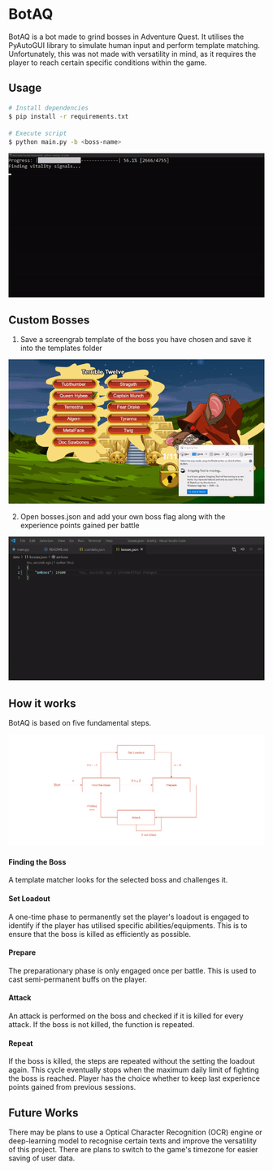 # BotAQ
BotAQ is a bot made to grind bosses in Adventure Quest. It utilises the PyAutoGUI library to simulate human input and perform template matching. Unfortunately, this was not made with versatility in mind, as it requires the player to reach certain specific conditions within the game. 

## Usage
```bash
# Install dependencies
$ pip install -r requirements.txt

# Execute script
$ python main.py -b <boss-name>
```
<div align="center">
  <img src="resources/terminal.gif" \>
</div>

## Custom Bosses
1. Save a screengrab template of the boss you have chosen and save it into the templates folder

<div align="center">
  <img src="resources/snipping.gif" \>
</div>

2. Open bosses.json and add your own boss flag along with the experience points gained per battle

<div align="center">
  <img src="resources/add_boss.gif" \>
</div>

## How it works
BotAQ is based on five fundamental steps.

<div align="center">
  <img src="resources/flowchart.png" \>
</div>

#### Finding the Boss
A template matcher looks for the selected boss and challenges it.

#### Set Loadout
A one-time phase to permanently set the player's loadout is engaged to identify if the player has utilised specific abilities/equipments. This is to ensure that the boss is killed as efficiently as possible.

#### Prepare
The preparationary phase is only engaged once per battle. This is used to cast semi-permanent buffs on the player.

#### Attack
An attack is performed on the boss and checked if it is killed for every attack. If the boss is not killed, the function is repeated.

#### Repeat
If the boss is killed, the steps are repeated without the setting the loadout again. This cycle eventually stops when the maximum daily limit of fighting the boss is reached. Player has the choice whether to keep last experience points gained from previous sessions.

## Future Works
There may be plans to use a Optical Character Recognition (OCR) engine or deep-learning model to recognise certain texts and improve the versatility of this project. There are plans to switch to the game's timezone for easier saving of user data.
